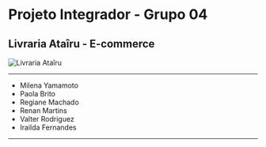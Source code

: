 # Projeto Integrador - Grupo 04


## Livraria Ataîru - E-commerce
![Livraria Ataîru](/img/LivrariaAtaîru-logo-Courier_New.png "Livraria Ataîru")

---

* Milena Yamamoto
* Paola Brito
* Regiane Machado
* Renan Martins
* Valter Rodriguez
* Irailda Fernandes

---
